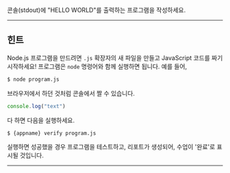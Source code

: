 콘솔(stdout)에 "HELLO WORLD"를 출력하는 프로그램을 작성하세요.

----------------------------------------------------------------------
## 힌트

Node.js 프로그램을 만드려면 `.js` 확장자의 새 파일을 만들고 JavaScript 코드를 짜기 시작하세요! 프로그램은 `node` 명령어와 함께 실행하면 됩니다. 예를 들어,

```sh
$ node program.js
```

브라우저에서 하던 것처럼 콘솔에서 짤 수 있습니다.

```js
console.log("text")
```

다 하면 다음을 실행하세요.

```sh
$ {appname} verify program.js
```

실행하면 성공했을 경우 프로그램을 테스트하고, 리포트가 생성되어, 수업이 '완료'로 표시될 것입니다.

----------------------------------------------------------------------
